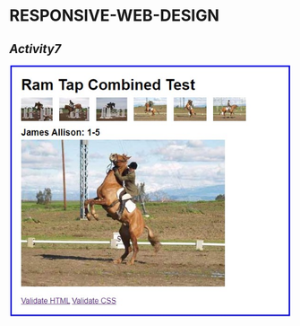 # RESPONSIVE-WEB-DESIGN
## _Activity7_
 
![screenshot](https://github.com/flashomer/RESPONSIVE-WEB-DESIGN/blob/main/Activity7/Screenshot.jpg)
